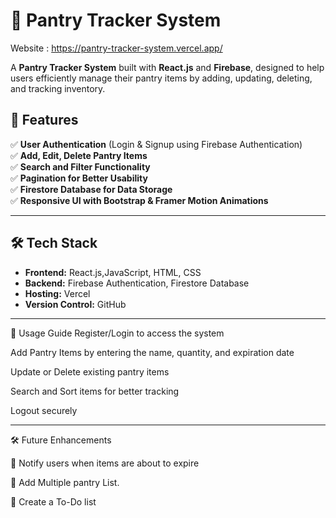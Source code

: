 # 🥫 Pantry Tracker System  

Website : https://pantry-tracker-system.vercel.app/ 

A **Pantry Tracker System** built with **React.js** and **Firebase**, designed to help users efficiently manage their pantry items by adding, updating, deleting, and tracking inventory. 

## 🚀 Features  
✅ **User Authentication** (Login & Signup using Firebase Authentication)  
✅ **Add, Edit, Delete Pantry Items**  
✅ **Search and Filter Functionality**  
✅ **Pagination for Better Usability**  
✅ **Firestore Database for Data Storage**  
✅ **Responsive UI with Bootstrap & Framer Motion Animations**  

---

## 🛠️ Tech Stack  
- **Frontend:** React.js,JavaScript, HTML, CSS  
- **Backend:** Firebase Authentication, Firestore Database  
- **Hosting:** Vercel
- **Version Control:**  GitHub

---

🎯 Usage Guide
Register/Login to access the system

Add Pantry Items by entering the name, quantity, and expiration date

Update or Delete existing pantry items

Search and Sort items for better tracking

Logout securely

---

🛠️ Future Enhancements

🚀 Notify users when items are about to expire

🚀 Add Multiple pantry List.

🚀 Create a To-Do list 
